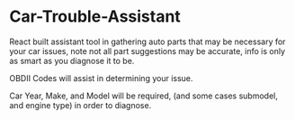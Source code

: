 # Car-Trouble-Assistant
React built assistant tool in gathering auto parts that may be necessary for your car issues,
note not all part suggestions may be accurate, info is only as smart as you diagnose it to be.

OBDII Codes will assist in determining your issue. 

Car Year, Make, and Model will be required, (and some cases submodel, and engine type) in order to diagnose. 
